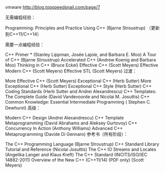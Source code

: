 vmware
http://blog.topspeedsnail.com/page/7

无需编程经验：

Programming: Principles and Practice Using C++  (Bjarne Stroustrup) （更新到C++11/C++14）

需要一点编程经验：

C++ Primer * (Stanley Lippman, Josée Lajoie, and Barbara E. Moo)
A Tour of C++ (Bjarne Stroustrup)
Accelerated C++ (Andrew Koenig and Barbara Moo)
Thinking in C++ (Bruce Eckel) 
Effective C++ (Scott Meyers)
Effective Modern C++ (Scott Meyers)
Effective STL (Scott Meyers)
过渡：

More Effective C++ (Scott Meyers)
Exceptional C++ (Herb Sutter) 
More Exceptional C++ (Herb Sutter)
Exceptional C++ Style (Herb Sutter)
C++ Coding Standards (Herb Sutter and Andrei Alexandrescu) 
C++ Templates: The Complete Guide (David Vandevoorde and Nicolai M. Josuttis)
C++ Common Knowledge: Essential Intermediate Programming ( Stephen C. Dewhurst)
高级：

Modern C++ Design (Andrei Alexandrescu)
C++ Template Metaprogramming (David Abrahams and Aleksey Gurtovoy)
C++ Concurrency In Action (Anthony Williams) 
Advanced C++ Metaprogramming (Davide Di Gennaro)
参考书（所有阶段）：

The C++ Programming Language (Bjarne Stroustrup)
C++ Standard Library Tutorial and Reference (Nicolai Josuttis)
The C++ IO Streams and Locales (Angelika Langer and Klaus Kreft)
The C++ Standard (INCITS/ISO/IEC 14882-2011) 
Overview of the New C++ (C++11/14) (PDF only) (Scott Meyers)
